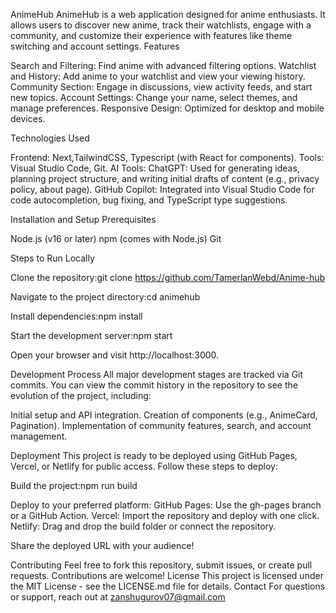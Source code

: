 AnimeHub
AnimeHub is a web application designed for anime enthusiasts. It allows users to discover new anime, track their watchlists, engage with a community, and customize their experience with features like theme switching and account settings.
Features

Search and Filtering: Find anime with advanced filtering options.
Watchlist and History: Add anime to your watchlist and view your viewing history.
Community Section: Engage in discussions, view activity feeds, and start new topics.
Account Settings: Change your name, select themes, and manage preferences.
Responsive Design: Optimized for desktop and mobile devices.

Technologies Used

Frontend: Next,TailwindCSS, Typescript
(with React for components).
Tools: Visual Studio Code, Git.
AI Tools:
ChatGPT: Used for generating ideas, planning project structure, and writing initial drafts of content (e.g., privacy policy, about page).
GitHub Copilot: Integrated into Visual Studio Code for code autocompletion, bug fixing, and TypeScript type suggestions.

Installation and Setup
Prerequisites

Node.js (v16 or later)
npm (comes with Node.js)
Git

Steps to Run Locally

Clone the repository:git clone https://github.com/TamerlanWebd/Anime-hub

Navigate to the project directory:cd animehub

Install dependencies:npm install

Start the development server:npm start

Open your browser and visit http://localhost:3000.

Development Process
All major development stages are tracked via Git commits. You can view the commit history in the repository to see the evolution of the project, including:

Initial setup and API integration.
Creation of components (e.g., AnimeCard, Pagination).
Implementation of community features, search, and account management.

Deployment
This project is ready to be deployed using GitHub Pages, Vercel, or Netlify for public access. Follow these steps to deploy:

Build the project:npm run build

Deploy to your preferred platform:
GitHub Pages: Use the gh-pages branch or a GitHub Action.
Vercel: Import the repository and deploy with one click.
Netlify: Drag and drop the build folder or connect the repository.

Share the deployed URL with your audience!

Contributing
Feel free to fork this repository, submit issues, or create pull requests. Contributions are welcome!
License
This project is licensed under the MIT License - see the LICENSE.md file for details.
Contact
For questions or support, reach out at zanshugurov07@gmail.com
